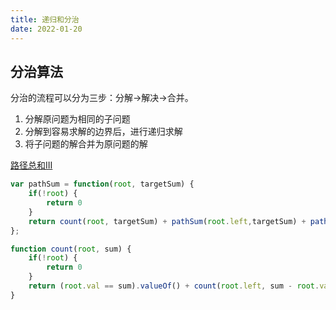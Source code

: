 ```yaml
---
title: 递归和分治
date: 2022-01-20
---
```


## 分治算法

分治的流程可以分为三步：分解->解决->合并。

1. 分解原问题为相同的子问题
2. 分解到容易求解的边界后，进行递归求解
3. 将子问题的解合并为原问题的解

[路径总和III](https://leetcode-cn.com/problems/path-sum-iii/)

```js
var pathSum = function(root, targetSum) {
    if(!root) {
        return 0
    }
    return count(root, targetSum) + pathSum(root.left,targetSum) + pathSum(root.right, targetSum)
};

function count(root, sum) {
    if(!root) {
        return 0
    }
    return (root.val == sum).valueOf() + count(root.left, sum - root.val) + count(root.right, sum - root.val)
}
```